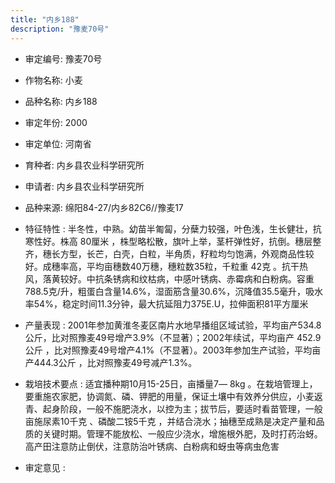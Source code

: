 ```yaml
---
title: "内乡188"
description: "豫麦70号"
---
```

* 审定编号:  豫麦70号

*  作物名称:  小麦

*  品种名称:  内乡188

*  审定年份:  2000

*  审定单位:  河南省

* 育种者:  内乡县农业科学研究所

*  申请者:  内乡县农业科学研究所

*  品种来源:  绵阳84-27/内乡82C6//豫麦17

*  特征特性 : 
半冬性，中熟。幼苗半匍匐，分蘖力较强，叶色浅，生长健壮，抗寒性好。株高 80厘米 ，株型略松散，旗叶上举，茎杆弹性好，抗倒。穗层整齐，穗长方型，长芒，白壳，白粒，半角质，籽粒均匀饱满，外观商品性较好。成穗率高，平均亩穗数40万穗，穗粒数35粒，千粒重 42克 。抗干热风，落黄较好。中抗条锈病和纹枯病，中感叶锈病、赤霉病和白粉病。容重788.5克/升，粗蛋白含量14.6%，湿面筋含量30.6%，沉降值35.5毫升，吸水率54%，稳定时间11.3分钟，最大抗延阻力375E.U，拉伸面积81平方厘米
 
*  产量表现 : 
2001年参加黄淮冬麦区南片水地早播组区域试验，平均亩产534.8公斤，比对照豫麦49号增产3.9%（不显著）；2002年续试，平均亩产 452.9公斤 ，比对照豫麦49号增产4.1%（不显著）。2003年参加生产试验，平均亩产444.3公斤 ，比对照豫麦49号减产1.3%。

*  栽培技术要点 : 
适宜播种期10月15-25日，亩播量7― 8kg 。在栽培管理上，要重施农家肥，协调氮、磷、钾肥的用量，保证土壤中有效养分供应，小麦返青、起身阶段，一般不施肥浇水，以控为主；拔节后，要适时看苗管理，一般亩施尿素10千克 、磷酸二铵5千克 ，并结合浇水；抽穗至成熟是决定产量和品质的关键时期。管理不能放松、一般应少浇水，增施根外肥，及时打药治蚜。高产田注意防止倒伏，注意防治叶锈病、白粉病和蚜虫等病虫危害

*  审定意见 : 

